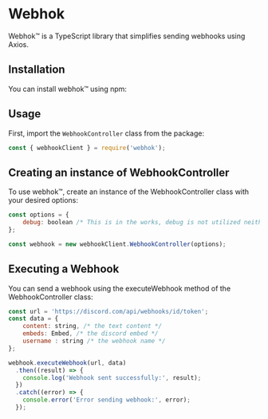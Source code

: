 # Webhok

Webhok™️ is a TypeScript library that simplifies sending webhooks using Axios.

## Installation

You can install webhok™️ using npm:


## Usage

First, import the `WebhookController` class from the package:

```javascript
const { webhookClient } = require('webhok');
```

## Creating an instance of WebhookController

To use webhok™️, create an instance of the WebhookController class with your desired options:

```javascript
const options = {
    debug: boolean /* This is in the works, debug is not utilized neither functional. */
};

const webhook = new webhookClient.WebhookController(options);
```

## Executing a Webhook

You can send a webhook using the executeWebhook method of the WebhookController class:

```javascript
const url = 'https://discord.com/api/webhooks/id/token';
const data = {
    content: string, /* the text content */
    embeds: Embed, /* the discord embed */
    username : string /* the webhook name */
};

webhook.executeWebhook(url, data)
  .then((result) => {
    console.log('Webhook sent successfully:', result);
  })
  .catch((error) => {
    console.error('Error sending webhook:', error);
  });

```